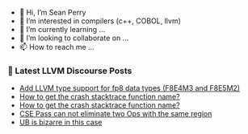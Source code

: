 - 👋 Hi, I’m Sean Perry
- 👀 I’m interested in compilers (c++, COBOL, llvm)
- 🌱 I’m currently learning ...
- 💞️ I’m looking to collaborate on ...
- 📫 How to reach me ...

<!---
s66perry/s66perry is a ✨ special ✨ repository because its `README.md` (this file) appears on your GitHub profile.
You can click the Preview link to take a look at your changes.
--->
### 📕 Latest LLVM Discourse Posts

<!-- DISCOURSE-LLVM:START -->
- [Add LLVM type support for fp8 data types &lpar;F8E4M3 and F8E5M2&rpar;](https://discourse.llvm.org/t/add-llvm-type-support-for-fp8-data-types-f8e4m3-and-f8e5m2/67598#post_15)
- [How to get the crash stacktrace function name?](https://discourse.llvm.org/t/how-to-get-the-crash-stacktrace-function-name/67644#post_4)
- [How to get the crash stacktrace function name?](https://discourse.llvm.org/t/how-to-get-the-crash-stacktrace-function-name/67644#post_3)
- [CSE Pass can not eliminate two Ops with the same region](https://discourse.llvm.org/t/cse-pass-can-not-eliminate-two-ops-with-the-same-region/67669#post_10)
- [UB is bizarre in this case](https://discourse.llvm.org/t/ub-is-bizarre-in-this-case/67705#post_2)
<!-- DISCOURSE-LLVM:END -->
